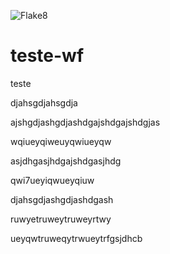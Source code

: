 ![Flake8](https://github.com/huine/teste-wf/workflows/Flake8/badge.svg)
# teste-wf

teste

djahsgdjahsgdja

ajshgdjashgdjashdgajshdgajshdgjas

wqiueyqiweuyqwiueyqw

asjdhgasjhdgajshdgasjhdg

qwi7ueyiqwueyqiuw

djahsgdjashgdjashdgash

ruwyetruweytruweyrtwy

ueyqwtruweqytrwueytrfgsjdhcb
